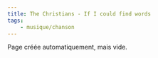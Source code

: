 ```yaml
---
title: The Christians - If I could find words
tags:
    - musique/chanson
---
```


Page créée automatiquement, mais vide.
